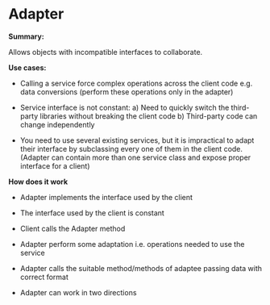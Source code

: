 # Adapter
<b>Summary:</b>

Allows objects with incompatible interfaces to collaborate.

<b>Use cases:</b>

* Calling a service force complex operations across the client code
e.g. data conversions
(perform these operations only in the adapter)

* Service interface is not constant:
a) Need to quickly switch the third-party libraries without breaking the client code
b)  Third-party code can change independently

* You need to use several existing services, but it is impractical to adapt their interface by subclassing every one of them in the client code.
(Adapter can contain more than one service class and expose proper interface for a client)

<b>How does it work</b>

* Adapter implements the interface used by the client

* The interface used by the client is constant

* Client calls the Adapter method

* Adapter perform some adaptation i.e. operations needed to use the service

* Adapter calls the suitable method/methods of adaptee passing data with correct format

* Adapter can work in two directions
